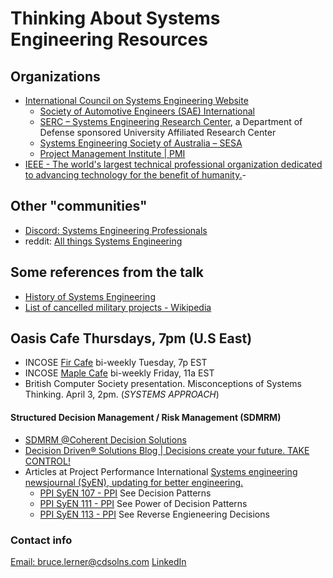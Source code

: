 # Thinking About Systems Engineering Resources

## Organizations
-  [International Council on Systems Engineering Website](https://www.incose.org/)
	- [Society of Automotive Engineers (SAE) International](http://www.sae.org/)
	- [SERC – Systems Engineering Research Center](https://sercuarc.org/), a Department of Defense sponsored University Affiliated Research Center
	-  [Systems Engineering Society of Australia – SESA](https://www.sesa.org.au/)
	-  [Project Management Institute | PMI](https://www.pmi.org/)
- [IEEE - The world's largest technical professional organization dedicated to advancing technology for the benefit of humanity.](https://www.ieee.org/)-
## Other "communities"
- [Discord:  Systems Engineering Professionals](https://discord.gg/YwWhvZubCb)
- reddit:  [All things Systems Engineering](https://www.reddit.com/r/SystemsEngineering/)
## Some references from the talk
- [History of Systems Engineering](https://www.incose.org/about-systems-engineering/history-of-systems-engineering)
- [List of cancelled military projects - Wikipedia](https://en.wikipedia.org/wiki/List_of_cancelled_military_projects)
## Oasis Cafe  Thursdays, 7pm  (U.S East) 
- INCOSE [Fir Cafe](https://www.incose.org/about-incose/community/virtual-cafe/fir)  bi-weekly Tuesday, 7p EST 
- INCOSE [Maple Cafe](https://www.incose.org/about-incose/community/virtual-cafe/maple) bi-weekly Friday, 11a EST
- British Computer Society presentation. Misconceptions of Systems Thinking. April 3, 2pm.  (_SYSTEMS APPROACH_)

#### Structured Decision Management / Risk Management (SDMRM)

- [SDMRM @Coherent Decision Solutions](http://cdsolns.com/Pages/SDMRM/SDMRM.html)
- [Decision Driven® Solutions Blog | Decisions create your future. TAKE CONTROL!](https://decisiondriven.wordpress.com/)
- Articles at Project Performance International [Systems engineering newsjournal (SyEN), updating for better engineering.](https://www.ppi-int.com/systems-engineering-newsjournal/)
	- [PPI SyEN 107 - PPI](https://www.ppi-int.com/systems-engineering-newsjournal/ppi-syen-107/) See Decision Patterns
	- [PPI SyEN 111 - PPI](https://www.ppi-int.com/systems-engineering-newsjournal/ppi-syen-111/) See Power of Decision Patterns
	- [PPI SyEN 113 - PPI](https://www.ppi-int.com/systems-engineering-newsjournal/ppi-syen-113/) See Reverse Engieneering Decisions
### Contact info
[Email: bruce.lerner@cdsolns.com](bruce.lerner@cdsolns.com)
[LinkedIn](https://www.linkedin.com/in/bruceplerner/)
